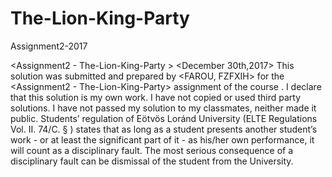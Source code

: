 # The-Lion-King-Party
Assignment2-2017

<Assignment2 - The-Lion-King-Party >
<December 30th,2017>
This solution was submitted and prepared by <FAROU, FZFXIH> for the <Assignment2 - The-Lion-King-Party> assignment of the course <Programming Language Java >.  I declare that this solution is my own work.  I have not copied or used third party solutions.  I have not passed my solution to my classmates, neither  made it public. 
Students’ regulation of Eötvös Loránd University (ELTE Regulations Vol. II. 74/C. § ) states that as long as a student presents another student’s work - or at least the significant part of it - as his/her own performance, it will count as a disciplinary fault. The most serious consequence of a disciplinary fault can be dismissal of the student from the University.
